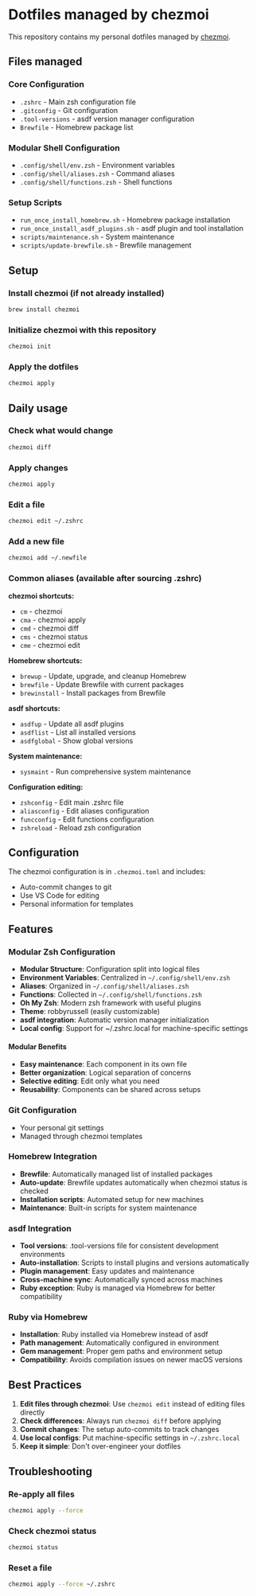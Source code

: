 # Dotfiles managed by chezmoi

This repository contains my personal dotfiles managed by [chezmoi](https://www.chezmoi.io/).

## Files managed

### Core Configuration
- `.zshrc` - Main zsh configuration file
- `.gitconfig` - Git configuration
- `.tool-versions` - asdf version manager configuration
- `Brewfile` - Homebrew package list

### Modular Shell Configuration
- `.config/shell/env.zsh` - Environment variables
- `.config/shell/aliases.zsh` - Command aliases
- `.config/shell/functions.zsh` - Shell functions

### Setup Scripts
- `run_once_install_homebrew.sh` - Homebrew package installation
- `run_once_install_asdf_plugins.sh` - asdf plugin and tool installation
- `scripts/maintenance.sh` - System maintenance
- `scripts/update-brewfile.sh` - Brewfile management

## Setup

### Install chezmoi (if not already installed)

```bash
brew install chezmoi
```

### Initialize chezmoi with this repository

```bash
chezmoi init
```

### Apply the dotfiles

```bash
chezmoi apply
```

## Daily usage

### Check what would change

```bash
chezmoi diff
```

### Apply changes

```bash
chezmoi apply
```

### Edit a file

```bash
chezmoi edit ~/.zshrc
```

### Add a new file

```bash
chezmoi add ~/.newfile
```

### Common aliases (available after sourcing .zshrc)

**chezmoi shortcuts:**
- `cm` - chezmoi
- `cma` - chezmoi apply
- `cmd` - chezmoi diff
- `cms` - chezmoi status
- `cme` - chezmoi edit

**Homebrew shortcuts:**
- `brewup` - Update, upgrade, and cleanup Homebrew
- `brewfile` - Update Brewfile with current packages
- `brewinstall` - Install packages from Brewfile

**asdf shortcuts:**
- `asdfup` - Update all asdf plugins
- `asdflist` - List all installed versions
- `asdfglobal` - Show global versions

**System maintenance:**
- `sysmaint` - Run comprehensive system maintenance

**Configuration editing:**
- `zshconfig` - Edit main .zshrc file
- `aliasconfig` - Edit aliases configuration
- `funcconfig` - Edit functions configuration
- `zshreload` - Reload zsh configuration

## Configuration

The chezmoi configuration is in `.chezmoi.toml` and includes:
- Auto-commit changes to git
- Use VS Code for editing
- Personal information for templates

## Features

### Modular Zsh Configuration

- **Modular Structure**: Configuration split into logical files
- **Environment Variables**: Centralized in `~/.config/shell/env.zsh`
- **Aliases**: Organized in `~/.config/shell/aliases.zsh`
- **Functions**: Collected in `~/.config/shell/functions.zsh`
- **Oh My Zsh**: Modern zsh framework with useful plugins
- **Theme**: robbyrussell (easily customizable)
- **asdf integration**: Automatic version manager initialization
- **Local config**: Support for ~/.zshrc.local for machine-specific settings

#### Modular Benefits
- **Easy maintenance**: Each component in its own file
- **Better organization**: Logical separation of concerns
- **Selective editing**: Edit only what you need
- **Reusability**: Components can be shared across setups

### Git Configuration

- Your personal git settings
- Managed through chezmoi templates

### Homebrew Integration

- **Brewfile**: Automatically managed list of installed packages
- **Auto-update**: Brewfile updates automatically when chezmoi status is checked
- **Installation scripts**: Automated setup for new machines
- **Maintenance**: Built-in scripts for system maintenance

### asdf Integration

- **Tool versions**: .tool-versions file for consistent development environments
- **Auto-installation**: Scripts to install plugins and versions automatically
- **Plugin management**: Easy updates and maintenance
- **Cross-machine sync**: Automatically synced across machines
- **Ruby exception**: Ruby is managed via Homebrew for better compatibility

### Ruby via Homebrew

- **Installation**: Ruby installed via Homebrew instead of asdf
- **Path management**: Automatically configured in environment
- **Gem management**: Proper gem paths and environment setup
- **Compatibility**: Avoids compilation issues on newer macOS versions

## Best Practices

1. **Edit files through chezmoi**: Use `chezmoi edit` instead of editing files directly
2. **Check differences**: Always run `chezmoi diff` before applying
3. **Commit changes**: The setup auto-commits to track changes
4. **Use local configs**: Put machine-specific settings in `~/.zshrc.local`
5. **Keep it simple**: Don't over-engineer your dotfiles

## Troubleshooting

### Re-apply all files

```bash
chezmoi apply --force
```

### Check chezmoi status

```bash
chezmoi status
```

### Reset a file

```bash
chezmoi apply --force ~/.zshrc
```
